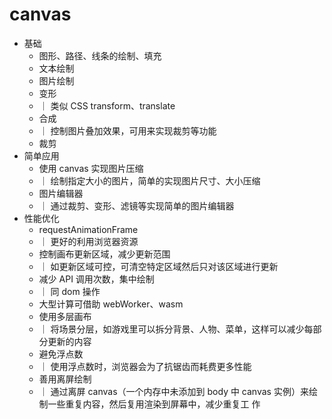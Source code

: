 # canvas

-   基础
    -   图形、路径、线条的绘制、填充
    -   文本绘制
    -   图片绘制
    -   变形
    -   ｜ 类似 CSS transform、translate
    -   合成
    -   ｜ 控制图片叠加效果，可用来实现裁剪等功能
    -   裁剪
-   简单应用
    -   使用 canvas 实现图片压缩
    -   ｜ 绘制指定大小的图片，简单的实现图片尺寸、大小压缩
    -   图片编辑器
    -   ｜ 通过裁剪、变形、滤镜等实现简单的图片编辑器
-   性能优化
    -   requestAnimationFrame
    -   ｜ 更好的利用浏览器资源
    -   控制画布更新区域，减少更新范围
    -   ｜ 如更新区域可控，可清空特定区域然后只对该区域进行更新
    -   减少 API 调用次数，集中绘制
    -   ｜ 同 dom 操作
    -   大型计算可借助 webWorker、wasm
    -   使用多层画布
    -   ｜ 将场景分层，如游戏里可以拆分背景、人物、菜单，这样可以减少每部分更新的内容
    -   避免浮点数
    -   ｜ 使用浮点数时，浏览器会为了抗锯齿而耗费更多性能
    -   善用离屏绘制
    -   ｜ 通过离屏 canvas（一个内存中未添加到 body 中 canvas 实例）来绘制一些重复内容，然后复用渲染到屏幕中，减少重复工
        作
